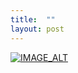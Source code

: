 ```yaml
---
title:  ""
layout: post
---
```


[![IMAGE_ALT](https://img.youtube.com/vi/0aMCaecrE4o/0.jpg)](https://youtu.be/OaMCaecrE4o)
